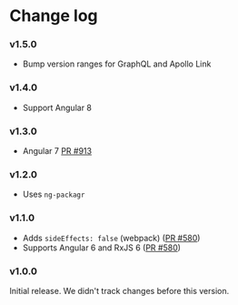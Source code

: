 # Change log

### v1.5.0

- Bump version ranges for GraphQL and Apollo Link

### v1.4.0

- Support Angular 8

### v1.3.0

- Angular 7 [PR #913](https://github.com/kamilkisiela/apollo-angular/pull/913)

### v1.2.0

* Uses `ng-packagr`

### v1.1.0

* Adds `sideEffects: false` (webpack) ([PR #580](https://github.com/kamilkisiela/apollo-angular/pull/580))
* Supports Angular 6 and RxJS 6 ([PR #580](https://github.com/kamilkisiela/apollo-angular/pull/580))

### v1.0.0

Initial release. We didn't track changes before this version.

